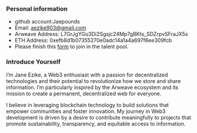 
### Personal information

- github account:Jaepounds
- Email: aezike903@gmail.com
- Arweave Address: L7GrJgYGu3Di2Sgsjc24Mp7gBKts_SDZrpvSFraJX5s
- ETH Address: 0xefb8d1b07355270e0adc14a1a4a697f6ee309fcb
- Please finish this [form](https://docs.google.com/forms/d/e/1FAIpQLSfWA5fIIcBgmRppm3jNz5vmf9Mai_QMVil-2pO4r7YKn_Zhtw/viewform?usp=sf_link) to join in the talent pool.

### Introduce Yourself

I’m Jane Ezike, a Web3 enthusiast with a passion for decentralized technologies and their potential to revolutionize how we store and share information. I’m particularly inspired by the Arweave ecosystem and its mission to create a permanent, decentralized web for everyone.

I believe in leveraging blockchain technology to build solutions that empower communities and foster innovation. My journey in Web3 development is driven by a desire to contribute meaningfully to projects that promote sustainability, transparency, and equitable access to information.



